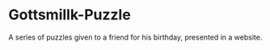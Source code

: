 # Gottsmillk-Puzzle
A series of puzzles given to a friend for his birthday, presented in a website.
